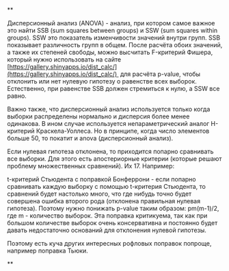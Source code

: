 **  
  
Дисперсионный анализ (ANOVA) - анализ, при котором самое важное это найти SSB (sum squares between groups) и SSW (sum squares within groups). SSW это показатель изменчивости значений внутри групп. SSB показывает различность групп в общем. После расчёта обоих значений, а также их степеней свободы, можно высчитать F-критерий Фишера, который нужно использовать на сайте [https://gallery.shinyapps.io/dist_calc/](https://gallery.shinyapps.io/dist_calc/)  для расчёта p-value, чтобы отклонить или нет нулевую гипотезу о равенстве всех выборок. Естественно, при равенстве SSB должен стремиться к нулю, а SSW все равно.  
  
Важно также, что дисперсионный анализ используется только когда выборки распределены нормально и дисперсия более менее одинакова. В ином случае используется непараметрический аналог H-критерий Краскела-Уоллеса. Но в принципе, когда число элементов больше 50, то покатит и anova (дисперсионный анализ).  
  
Если нулевая гипотеза отклонена, то приходится попарно сравнивать все выборки. Для этого есть апостериорные критерии (которые решают проблему множественных сравнений). Их 17. Например:  
  
t-критерий Стьюдента с поправкой Бонферрони - если попарно сравнивать каждую выборку с помощью t-критерия Стьюдента, то сравнений будет настолько много, что где нибудь точно будет совершена ошибка второго рода (отклонена правильная нулевая гипотеза). Поэтому нужно понижать p-value таким образом: pm(m-1)/2, где m - количество выборок. Эта поправка критикуема, так как при большом количестве выборок очень консервативна и постоянно будет давать недостаточно оснований для отклонения нулевой гипотезы.   
  
Поэтому есть куча других интересных рофловых поправок попроще, например поправка Тьюки.  
  
**